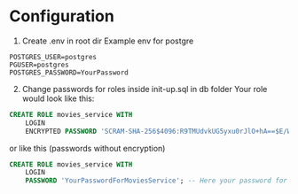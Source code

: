 # Configuration
1.  Create .env in root dir
Example env for postgre
```env
POSTGRES_USER=postgres
PGUSER=postgres
POSTGRES_PASSWORD=YourPassword
```	
2. Change passwords for roles inside init-up.sql in db folder
Your role would look like this:
```sql
CREATE ROLE movies_service WITH
    LOGIN
    ENCRYPTED PASSWORD 'SCRAM-SHA-256$4096:R9TMUdvkUG5yxu0rJlO+hA==$E/WRNMfl6SWK9xreXN8rfIkJjpQhWO8pd+8t2kx12D0=:sCS47DCNVIZYhoue/BReTE0ZhVRXMGszsnnHexVwOU=';  -- Here your password for movies service
```
or like this (passwords without encryption)
```sql
CREATE ROLE movies_service WITH
    LOGIN
    PASSWORD 'YourPasswordForMoviesService'; -- Here your password for movies service
```